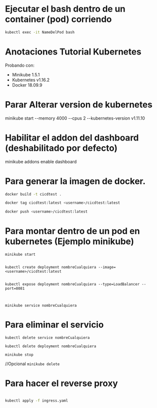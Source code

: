 # Ejecutar el bash dentro de un container (pod) corriendo

```bash
kubectl exec -it NameDelPod bash
```

# Anotaciones Tutorial Kubernetes


Probando con:
 * Minikube 1.5.1
 * Kubernetes v1.16.2 
 * Docker 18.09.9


# Parar Alterar version  de kubernetes
minikube start --memory 4000 --cpus 2 --kubernetes-version v1.11.10 



# Habilitar el addon del dashboard (deshabilitado por defecto)
minikube addons enable dashboard




# Para generar la imagen de docker.

```bash
docker build -t cicdtest .

docker tag cicdtest:latest <username>/cicdtest:latest

docker push <username>/cicdtest:latest

```




# Para montar dentro de un pod en kubernetes (Ejemplo minikube)
    minikube start
    
    
    kubectl create deployment nombreCualquiera --image=<username>/cicdtest:latest
    
    
    kubectl expose deployment nombreCualquiera --type=LoadBalancer --port=8081
    
    
    
    minikube service nombreCualquiera
    


# Para eliminar el servicio

    kubectl delete service nombreCualquiera
    
    kubectl delete deployment nombreCualquiera
    
    minikube stop


//Opcional
`minikube delete`

# Para hacer el reverse proxy
```bash

kubectl apply -f ingress.yaml
```